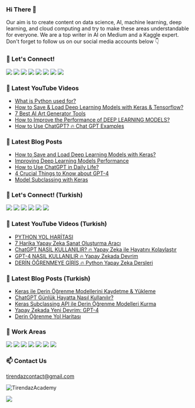 ### Hi There 👋

Our aim is to create content on data science, AI, machine learning, deep learning, and cloud computing and try to make these areas understandable for everyone. We are a top writer in AI on Medium and a Kaggle expert. Don't forget to follow us on our social media accounts below 👇

### 🔗 Let's Connect!

[![](https://img.shields.io/badge/YouTube-FF0000?style=plastic&logo=youtube&logoColor=white)](https://www.youtube.com/c/TirendazAcademy)
[![](https://img.shields.io/badge/Medium-000000?&style=plastic&logo=medium&logoColor=white)](https://tirendazacademy.medium.com)
[![](https://img.shields.io/badge/Instagram-E4405F?style=plastic&logo=instagram&logoColor=white)](https://www.instagram.com/TirendazAcademy)
[![](https://img.shields.io/badge/Twitter-1DA1F2?&style=plastic&logo=twitter&logoColor=white)](https://www.twitter.com/TirendazAcademy)
[![](https://img.shields.io/badge/TikTok-000000?style=plastic&logo=tiktok&logoColor=white)](https://www.tiktok.com/TirendazAcademy)
[![](https://img.shields.io/badge/LinkedIn-0A66C2?style=plastic&logo=linkedin&logoColor=white)](https://www.linkedin.com/in/tirendaz-academy/)
[![](https://img.shields.io/badge/Kaggle-20BEFF?style=plastic&logo=Kaggle&logoColor=white)](https://www.kaggle.com/TirendazAcademy)
[![](https://img.shields.io/badge/Reddit-FF4500?style=plastic&logo=reddit&logoColor=white)](https://www.reddit.com/user/TirendazAcademy)

<!-- 
[![](https://img.shields.io/badge/Stackoverflow-F58025?style=plastic&logo=stackoverflow&logoColor=white)](https://stackoverflow.com/users/18967083/tirendaz-academy)
[![](https://img.shields.io/badge/Quora-B92B27?&style=plastic&logo=Quora&logoColor=white)](https://www.quora.com/profile/Tirendaz-Academy)
-->

### 📌 Latest YouTube Videos

<!-- YOUTUBE:START -->
- [What is Python used for?](https://www.youtube.com/watch?v=pPtlZPs6G3E)
- [How to Save &amp; Load Deep Learning Models with Keras &amp; Tensorflow?](https://www.youtube.com/watch?v=jHiotWzvnNM)
- [7 Best AI Art Generator Tools](https://www.youtube.com/watch?v=cM32xaET81k)
- [How to Improve the Performance of DEEP LEARNING MODELS?](https://www.youtube.com/watch?v=PY6F37Q18iA)
- [How to Use ChatGPT? 🔥 Chat GPT Examples](https://www.youtube.com/watch?v=XtPGKvTTlxU)
<!-- YOUTUBE:END -->

### 🚀 Latest Blog Posts

<!-- BLOG-POST-LIST:START -->
- [How to Save and Load Deep Learning Models with Keras?](https://pub.towardsai.net/how-to-save-and-load-deep-learning-models-with-keras-c439ab9b6f78?source=rss-b5cbb779640e------2)
- [Improving Deep Learning Models Performance](https://ai.plainenglish.io/improving-deep-learning-models-performance-7a6d96ef4ea7?source=rss-b5cbb779640e------2)
- [How to Use ChatGPT in Daily Life?](https://levelup.gitconnected.com/how-to-use-chatgpt-in-daily-life-4688f7afb930?source=rss-b5cbb779640e------2)
- [4 Crucial Things to Know about GPT-4](https://medium.com/geekculture/an-overview-of-gpt-4-in-4-steps-867bb81b31e3?source=rss-b5cbb779640e------2)
- [Model Subclassing with Keras](https://levelup.gitconnected.com/model-subclassing-with-keras-d2bc3bb38ff5?source=rss-b5cbb779640e------2)
<!-- BLOG-POST-LIST:END -->

### 🔗 Let's Connect! (Turkish)

[![](https://img.shields.io/badge/YouTube-FF0000?style=plastic&logo=youtube&logoColor=white)](https://www.youtube.com/c/tirendazakademi)
[![](https://img.shields.io/badge/Medium-000000?&style=plastic&logo=medium&logoColor=white)](https://tirendazakademi.medium.com)
[![](https://img.shields.io/badge/Instagram-E4405F?style=plastic&logo=instagram&logoColor=white)](https://www.instagram.com/AkademiTirendaz)
[![](https://img.shields.io/badge/Twitter-1DA1F2?&style=plastic&logo=twitter&logoColor=white)](https://www.twitter.com/TirendazAkademi)
[![](https://img.shields.io/badge/TikTok-000000?style=plastic&logo=tiktok&logoColor=white)](https://www.tiktok.com/TirendazAkademi)
[![](https://img.shields.io/badge/Udemy-A435F0?style=plastic&logo=udemy&logoColor=white)](https://www.udemy.com/user/tirendaz-akademi-2)

### 📌 Latest YouTube Videos (Turkish)

<!-- YOUTUBETR:START -->
- [PYTHON YOL HARİTASI](https://www.youtube.com/watch?v=7bvErURkgMA)
- [7 Harika Yapay Zeka Sanat Oluşturma Aracı](https://www.youtube.com/watch?v=OrHjsNq5fjg)
- [ChatGPT NASIL KULLANILIR? 🔥 Yapay Zeka ile Hayatını Kolaylaştır](https://www.youtube.com/watch?v=Qo2SnxkkaUo)
- [GPT-4 NASIL KULLANILIR 🔥 Yapay Zekada Devrim](https://www.youtube.com/watch?v=ydY5LnlJCQ8)
- [DERİN ÖĞRENMEYE GİRİŞ 🔥 Python Yapay Zeka Dersleri](https://www.youtube.com/watch?v=u-ZqOSrM3Ko)
<!-- YOUTUBETR:END -->

### 🚀 Latest Blog Posts (Turkish)
<!-- BLOG-POST-LIST-TR:START -->
- [Keras ile Derin Öğrenme Modellerini Kaydetme &amp; Yükleme](https://tirendazakademi.medium.com/keras-ile-derin-%C3%B6%C4%9Frenme-modellerini-kaydetme-y%C3%BCkleme-2cdffded5bb3?source=rss-e9566c9f34a3------2)
- [ChatGPT Günlük Hayatta Nasıl Kullanılır?](https://tirendazakademi.medium.com/chatgpt-nas%C4%B1l-kullan%C4%B1l%C4%B1r-68ed2971ff?source=rss-e9566c9f34a3------2)
- [Keras Subclassing API ile Derin Öğrenme Modelleri Kurma](https://tirendazakademi.medium.com/keras-subclassing-api-ile-derin-%C3%B6%C4%9Frenme-modelleri-kurma-358255e4c2e9?source=rss-e9566c9f34a3------2)
- [Yapay Zekada Yeni Devrim: GPT-4](https://tirendazakademi.medium.com/yapay-zekada-yeni-devrim-gpt-4-1a9f86de15e9?source=rss-e9566c9f34a3------2)
- [Derin Öğrenme Yol Haritası](https://tirendazakademi.medium.com/derin-%C3%B6%C4%9Frenme-yol-haritas%C4%B1-9fb9f90f5f17?source=rss-e9566c9f34a3------2)
<!-- BLOG-POST-LIST-TR:END -->

### 🤖 **Work Areas**

[![](https://img.shields.io/badge/AI-31C6D4?style=plastic&logo=WhenIWork&logoColor=white)]()
[![](https://img.shields.io/badge/DataScience-9A1663?style=plastic&logo=WhenIWork&logoColor=white)]()
[![](https://img.shields.io/badge/MachineLearning-DC5F00?style=plastic&logo=WhenIWork&logoColor=white)]()
[![](https://img.shields.io/badge/DeepLearning-000000?style=plastic&logo=WhenIWork&logoColor=white)]()
[![](https://img.shields.io/badge/DataEngineering-367E18?style=plastic&logo=WhenIWork&logoColor=white)]()
[![](https://img.shields.io/badge/MLOps-0F3460?style=plastic&logo=WhenIWork&logoColor=white)]()
[![](https://img.shields.io/badge/CloudComputing-D61C4E?style=plastic&logo=WhenIWork&logoColor=white)]()

<!--
[![](https://img.shields.io/badge/Bioinformatics-59CE8F?style=plastic&logo=WhenIWork&logoColor=white)]()
[![](https://img.shields.io/badge/Programming-EB1D36?style=plastic&logo=WhenIWork&logoColor=white)]()
-->

### 📫 Contact Us

tirendazcontact@gmail.com

<img src="https://komarev.com/ghpvc/?username=TirendazAcademy" alt="TirendazAcademy" /> 

[![](https://img.shields.io/github/followers/TirendazAcademy?style=social)](https://www.github.com/TirendazAcademy)  



<!--

**TirendazAcademy/TirendazAcademy** is a ✨ _special_ ✨ repository because its `README.md` (this file) appears on your GitHub profile.

![Tirendaz Academy's GitHub Stats](https://github-readme-stats.vercel.app/api?username=TirendazAcademy&show_icons=true)

Here are some ideas to get you started:

<p align="left"> </p>

- 🔭 I’m currently working on ...
- 🌱 I’m currently learning ...
- 👯 I’m looking to collaborate on ...
- 🤔 I’m looking for help with ...
- 💬 Ask me about ...
- 📫 How to reach me: ...
- 😄 Pronouns: ...
- ⚡ Fun fact: ...

-->

